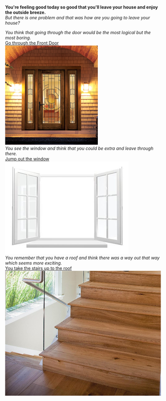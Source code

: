 **You're feeling good today so good that you'll leave your house and enjoy the outside breeze.**  
*But there is one problem and that was how are you going to leave your house?*

*You think that going through the door would be the most logical but the most boring.*  
[Go through the Front Door](directions/outside.md)  
![](/images/doornight.png)  
*You see the window and think that you could be extra and leave through there.*  
[Jump out the window](directions/outside.md)  
![](/images/window.jpg)  
*You remember that you have a roof and think there was a way out that way which seems more exciting.*  
[You take the stairs up to the roof](directions/roof1.md)  
![](/images/stair.jpg)

